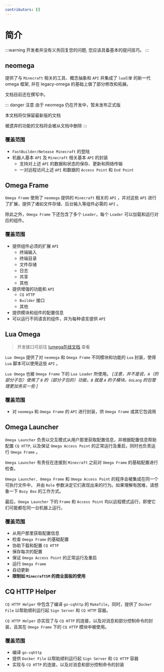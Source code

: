 ```yaml
---
contributors: []
---
```

# 简介

:::warning
开发者并没有义务回复您的问题, 您应该具备基本的提问技巧。
:::

## neomega

提供了与 `Minecraft` 相关的工具、概念抽象和 `API` 并集成了 `lua引擎` 的新一代 omega 框架, 并在 legacy-omega 的基础上做了部分修改和拓展。

文档目前还在撰写中。

::: danger 注意
由于 neomega 仍在开发中，暂未发布正式版

本文档将仅保留最新版的文档

被遗弃的功能的文档将会被从文档中删除
:::

### 覆盖范围

- `FastBuilder/Netease Minecraft` 的登陆
- 机器人基本 `API` 及 `Minecraft` 相关基本 `API` 的封装
  - 支持对上述 `API` 的数据和状态的保存、更新和网络传输
  - 一对远程访问上述 `API` 和数据的 `Access Point` 和 `End Point`

## Omega Frame

`Omega Frame` 使用了 `neomega` 提供的 `Minecraft` 相关的 `API` ，并对这些 `API` 进行了扩展，提供了诸如文件存储、后台输入等组件必需的 `API` 。

除此之外，`Omega Frame` 下还包含了多个 `Loader`，每个 `Loader` 可以加载和运行对应的组件。

### 覆盖范围

- 提供组件必须的扩展 `API`
  - 终端输入
  - 终端目录
  - 文件存储
  - 日志
  - 共享
  - 其他
- 提供增强的功能和 `API`
  - `CQ HTTP`
  - `Builder` 接口
  - 其他
- 提供模块和组件的配置信息
- 可以运行不同语言的组件，并为每种语言提供 `API`

## Lua Omega

> 开发接口可前往 [lumega在线文档](https://lumega.kukinghan.cn/) 查看

`Lua Omega` 提供了对 `neomega` 和 `Omega Frame` 不同模块和功能的 `Lua` 封装，使得 `Lua` 脚本可以使用这些 `API` 。

`Lua Omega` 也被 `Omega Frame` 下的 `Lua Loader` 所使用。 _[注意，并不是说，`A`（的部分子包）使用了 `B` 的（部分子包的）功能，`B` 就是 `A` 的子模块。`GoLang` 的包管理更加务实一些 ]_

### 覆盖范围

- 对 `neomega` 和 `Omega Frame` 的 `API` 进行封装，供 `Omega Frame` 或其它包调用

## Omega Launcher

`Omega Launcher` 负责以交互模式从用户那里获取配置信息，并根据配置信息帮助配置 `CQ HTTP`, 以及保证 `Omega Access Point` 的正常运行及重启，同时也负责运行 `Omega Frame` 。

`Omega Launcher` 有责任在连接到 `Minecraft` 之前对 `Omega Frame` 的基础配置进行检查。

`Omega Launcher, Omega Frame` 和 `Omega Access Point` 的程序会被集成在同一个可执行文件中， 并由 `Role` 参数决定它们表现出来的行为。如果理解有困难，请想象一下 `Busy Box` 的工作方式。

最后，`Omega Launcher` 下的 `Frame` 和 `Access Point` 均以远程模式运行，即使它们可能都在同一台机器上运行。

### 覆盖范围

- 从用户那里获取配置信息
- 检查 `Omega Frame` 的基础配置
- 协助下载和配置 `CQ HTTP`
- 保存每次的配置
- 保证 `Omega Access Point` 的正常运行及重启
- 运行 `Omega Frame`
- 自动更新
- **限制如 `MinecraftSM` 的商业面板的使用**

## CQ HTTP Helper

`CQ HTTP Helper` 中包含了编译 `go-cqhttp` 的 `Makefile`，同时，提供了 `Docker File` 以帮助顺利运行起 `Sign Server` 和 `CQ HTTP` 容器。

`CQ HTTP Helper` 亦实现了与 `CQ HTTP` 的连接，以及对消息和部分控制命令的封装，且其在 `Omega Frame` 下的 `CQ HTTP` 模块中被使用。

### 覆盖范围

- 编译 `go-cqhttp`
- 提供 `Docker File` 以帮助顺利运行起 `Sign Server` 和 `CQ HTTP` 容器
- 实现与 `CQ HTTP` 的连接，以及对消息和部分控制命令的封装